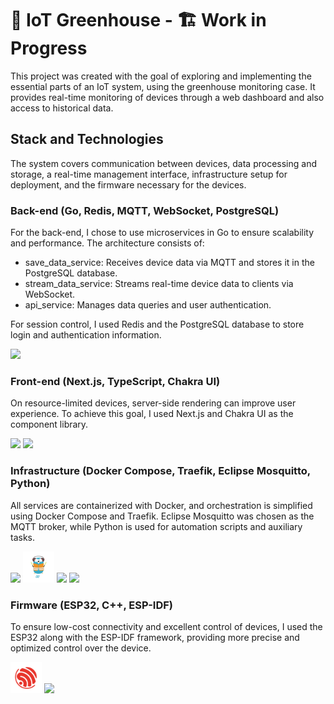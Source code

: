# 🌿 IoT Greenhouse - 🏗 Work in Progress
This project was created with the goal of exploring and implementing the essential parts of an IoT system, using the greenhouse monitoring case. It provides real-time monitoring of devices through a web dashboard and also access to historical data.

## Stack and Technologies
The system covers communication between devices, data processing and storage, a real-time management interface, infrastructure setup for deployment, and the firmware necessary for the devices.

### Back-end (Go, Redis, MQTT, WebSocket, PostgreSQL)
For the back-end, I chose to use microservices in Go to ensure scalability and performance. The architecture consists of:

* save_data_service: Receives device data via MQTT and stores it in the PostgreSQL database.
* stream_data_service: Streams real-time device data to clients via WebSocket.
* api_service: Manages data queries and user authentication.

For session control, I used Redis and the PostgreSQL database to store login and authentication information.

<p align="left" >
  <img src="https://skillicons.dev/icons?i=go,redis,postgresql" />
</p>

### Front-end (Next.js, TypeScript, Chakra UI)
On resource-limited devices, server-side rendering can improve user experience. To achieve this goal, I used Next.js and Chakra UI as the component library.

<p align="left">
  <img src="https://skillicons.dev/icons?i=nextjs,typescript" />
  <img src="https://raw.githubusercontent.com/marwin1991/profile-technology-icons/refs/heads/main/icons/chakra_ui.png" width="50" height="auto"/>
</p>

### Infrastructure (Docker Compose, Traefik, Eclipse Mosquitto, Python)
All services are containerized with Docker, and orchestration is simplified using Docker Compose and Traefik. Eclipse Mosquitto was chosen as the MQTT broker, while Python is used for automation scripts and auxiliary tasks.

<p align="left">
  <img src="https://skillicons.dev/icons?i=docker" /> 
  <img src="media/icons/traefik.logo-dark.png" width="50" height="auto"/>
  <img src="https://raw.githubusercontent.com/marwin1991/profile-technology-icons/refs/heads/main/icons/mosquitto.png" width="50" height="auto"/>
  <img src="https://skillicons.dev/icons?i=python" />
</p>

### Firmware (ESP32, C++, ESP-IDF)
To ensure low-cost connectivity and excellent control of devices, I used the ESP32 along with the ESP-IDF framework, providing more precise and optimized control over the device.

<p align="left">
  <img src="media/icons/espressif_icon.png" width="50" height="auto"/>
  <img src="https://skillicons.dev/icons?i=cpp" />
</p>
